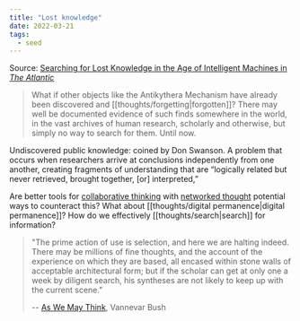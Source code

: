 ```yaml
---
title: "Lost knowledge"
date: 2022-03-21
tags:
  - seed
---
```


Source: [Searching for Lost Knowledge in the Age of Intelligent Machines in _The Atlantic_](https://www.theatlantic.com/technology/archive/2016/12/the-search-for-lost-knowledge/506879/)

> What if other objects like the Antikythera Mechanism have already been discovered and [[thoughts/forgetting|forgotten]]? There may well be documented evidence of such finds somewhere in the world, in the vast archives of human research, scholarly and otherwise, but simply no way to search for them. Until now.

Undiscovered public knowledge: coined by Don Swanson. A problem that occurs when researchers arrive at conclusions independently from one another, creating fragments of understanding that are “logically related but never retrieved, brought together, [or] interpreted,”

Are better tools for [collaborative thinking](posts/collaborative-thinking.md) with [networked thought](posts/networked-thought.md) potential ways to counteract this? What about [[thoughts/digital permanence|digital permanence]]? How do we effectively [[thoughts/search|search]] for information?

> "The prime action of use is selection, and here we are halting indeed. There may be millions of fine thoughts, and the account of the experience on which they are based, all encased within stone walls of acceptable architectural form; but if the scholar can get at only one a week by diligent search, his syntheses are not likely to keep up with the current scene."
>
> -- [As We May Think](https://www.theatlantic.com/magazine/archive/1945/07/as-we-may-think/303881), Vannevar Bush
